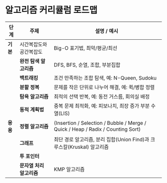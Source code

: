 # 알고리즘 커리큘럼 로드맵

| 단계          | 주제                       | 설명 / 예시                              |
| ----------- | ------------------------ | ------------------------------------ |
| **기본**      | 시간복잡도와 공간복잡도             | Big-O 표기법, 최악/평균/최선                  |
|    | **완전 탐색 알고리즘**                | DFS, BFS, 순열, 조합, 부분집합        |
|    | **백트래킹**             | 조건 만족하는 조합 탐색, 예: N-Queen, Sudoku    |
|    | **분할 정복**         | 문제를 작은 단위로 나누어 해결, 예: 퀵/병합 정렬        |
|    | **탐욕 알고리즘**                  | 최적의 선택 반복, 예: 동전 거스름, 회의실 배정         |
|    | **동적 계획법**  | 중복 문제 최적화, 예: 피보나치, 최장 증가 부분 수열(LIS) |
| **응용**     | **정렬 알고리즘** | (Insertion / Selection / Bubble / Merge / Quick / Heap / Radix / Counting Sort) |
|    | **그래프** | 최단 경로 알고리즘, 분리 집합(Union Find)과 크루스칼(Kruskal) 알고리즘 |
|    | **투 포인터** |   |
|    | **문자열 처리 알고리즘** | KMP 알고리즘 |
